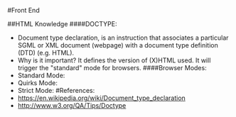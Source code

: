 #Front End

##HTML Knowledge
####DOCTYPE: 
* Document type declaration, is an instruction that associates a particular SGML or XML document (webpage) with a document type definition (DTD) (e.g. HTML).
* Why is it important? It defines the version of (X)HTML used. It will trigger the "standard" mode for browsers. 
####Browser Modes:
* Standard Mode:
* Quirks Mode:
* Strict Mode:
#References:
* https://en.wikipedia.org/wiki/Document_type_declaration
* http://www.w3.org/QA/Tips/Doctype


